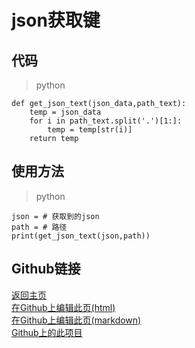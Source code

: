 # json获取键
## 代码
> python


```
def get_json_text(json_data,path_text):
    temp = json_data
    for i in path_text.split('.')[1:]:
        temp = temp[str(i)]
    return temp
```

## 使用方法
> python


```
json = # 获取到的json
path = # 路径
print(get_json_text(json,path))
```

## Github链接
[返回主页](https://qiufengcute.github.io/unofficial-bilibili-apis-docs/)  
[在Github上编辑此页(html)](https://github.com/qiufengcute/unofficial-bilibili-apis-docs/edit/main/docs/html/get_json_text.html)  
[在Github上编辑此页(markdown)](https://github.com/qiufengcute/unofficial-bilibili-apis-docs/edit/main/docs/markdown/get_json_text.md)  
[Github上的此项目](https://github.com/qiufengcute/unofficial-bilibili-apis-docs/)
